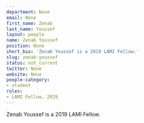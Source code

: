 ```yaml
---
department: None
email: None
first_name: Zenab
last_name: Youssef
layout: people
name: Zenab Youssef
position: None
short_bio: 'Zenab Youssef is a 2019 LAMI Fellow.'
slug: zenab-youssef
status: not_current
twitter: None
website: None
people-category:
- student
roles:
- LAMI Fellow, 2019
---
```

Zenab Youssef is a 2019 LAMI Fellow.
